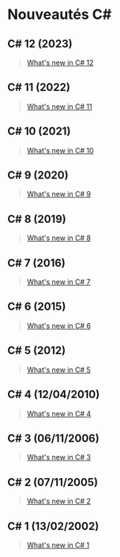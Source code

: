 # Nouveautés C#

## C# 12 (2023)

> [What's new in C# 12](https://learn.microsoft.com/en-us/dotnet/csharp/whats-new/csharp-12)

## C# 11 (2022)

> [What's new in C# 11](https://docs.microsoft.com/en-us/dotnet/csharp/whats-new/csharp-11)

## C# 10 (2021)

> [What's new in C# 10](https://docs.microsoft.com/en-us/dotnet/csharp/whats-new/csharp-10)

## C# 9 (2020)

> [What's new in C# 9](https://docs.microsoft.com/en-us/dotnet/csharp/whats-new/csharp-9)

## C# 8 (2019)

> [What's new in C# 8](https://docs.microsoft.com/en-us/dotnet/csharp/whats-new/csharp-8)

## C# 7 (2016)

> [What's new in C# 7](https://docs.microsoft.com/en-us/dotnet/csharp/whats-new/csharp-7)

## C# 6 (2015)

> [What's new in C# 6](https://docs.microsoft.com/en-us/dotnet/csharp/whats-new/csharp-version-history#c-version-60)

## C# 5 (2012)

> [What's new in C# 5](https://docs.microsoft.com/en-us/dotnet/csharp/whats-new/csharp-version-history#c-version-50)

## C# 4 (12/04/2010)

> [What's new in C# 4](https://docs.microsoft.com/en-us/dotnet/csharp/whats-new/csharp-version-history#c-version-40)

## C# 3 (06/11/2006)

> [What's new in C# 3](https://docs.microsoft.com/en-us/dotnet/csharp/whats-new/csharp-version-history#c-version-30)

## C# 2 (07/11/2005)

> [What's new in C# 2](https://docs.microsoft.com/en-us/dotnet/csharp/whats-new/csharp-version-history#c-version-20)

## C# 1 (13/02/2002)

> [What's new in C# 1](https://docs.microsoft.com/en-us/dotnet/csharp/whats-new/csharp-version-history#c-version-10)

